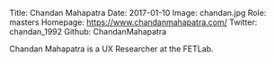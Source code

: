 Title: Chandan Mahapatra
Date: 2017-01-10
Image: chandan.jpg
Role: masters
Homepage: https://www.chandanmahapatra.com/
Twitter: chandan_1992
Github: ChandanMahapatra

Chandan Mahapatra is a UX Researcher at the FETLab.
